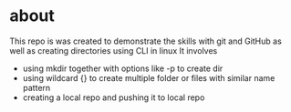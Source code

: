 # about
This repo is was created to demonstrate the skills with git and GitHub as well as creating directories using CLI in linux
It involves
* using mkdir together with options like -p to create dir
* using wildcard {} to create multiple folder or files with similar name pattern
* creating a local repo and pushing it to local repo
